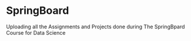 # SpringBoard

Uploading all the Assignments and Projects done during The SpringBpard Course for Data Science